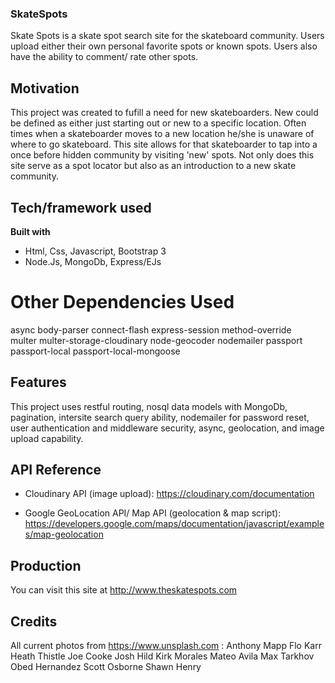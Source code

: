 ### SkateSpots
Skate Spots is a skate spot search site for the skateboard community. Users upload either their own personal favorite spots or known spots. Users also have the ability to comment/ rate other spots.

## Motivation
This project was created to fufill a need for new skateboarders. New could be defined as either just starting out or new to a specific location. Often times when a skateboarder moves to a new location he/she is unaware of where to go skateboard. This site allows for that skateboarder to tap into a once before hidden community by visiting 'new' spots. Not only does this site serve as a spot locator but also as an introduction to a new skate community.

## Tech/framework used
<b>Built with</b>
- Html, Css, Javascript, Bootstrap 3
- Node.Js, MongoDb, Express/EJs
# Other Dependencies Used
  async
  body-parser
  connect-flash
  express-session
  method-override     
  multer
  multer-storage-cloudinary
  node-geocoder
  nodemailer
  passport
  passport-local
  passport-local-mongoose

## Features
This project uses restful routing, nosql data models with MongoDb, pagination, intersite search query ability, nodemailer for password reset, user authentication and middleware security, async, geolocation, and image upload capability. 

## API Reference
- Cloudinary API (image upload): 
https://cloudinary.com/documentation 

- Google GeoLocation API/ Map API (geolocation & map script):
 https://developers.google.com/maps/documentation/javascript/examples/map-geolocation 

## Production
You can visit this site at http://www.theskatespots.com

## Credits
All current photos from https://www.unsplash.com :
Anthony Mapp
Flo Karr
Heath Thistle
Joe Cooke
Josh Hild
Kirk Morales
Mateo Avila
Max Tarkhov
Obed Hernandez
Scott Osborne
Shawn Henry
